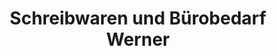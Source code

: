 ---
title: "Schreibwaren und Bürobedarf Werner"
url: /rossleben-wiehe/schreibwaren-und-buerobedarf-werner/
shop: Schreibwaren
---